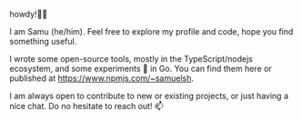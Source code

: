 howdy!👋🏻 

I am Samu (he/him). Feel free to explore my profile and code, hope you find something useful. 

I wrote some open-source tools, mostly in the TypeScript/nodejs ecosystem, and some experiments 🔬 in Go. You can find them here or published at https://www.npmjs.com/~samuelsh. 

I am always open to contribute to new or existing projects, or just having a nice chat. Do no hesitate to reach out! 📫

